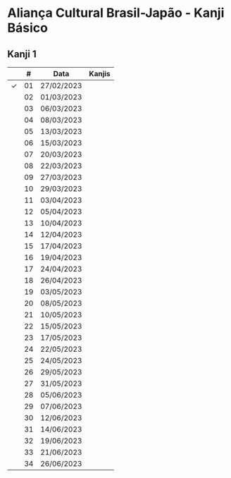 # Aliança Cultural Brasil-Japão - Kanji Básico


## Kanji 1

|  | # | Data | Kanjis |
|:---:|:---:|:---:|:---:|
| &check; | 01 | 27/02/2023 |  |
|  | 02 | 01/03/2023 |  |
|  | 03 | 06/03/2023 |  |
|  | 04 | 08/03/2023 |  |
|  | 05 | 13/03/2023 |  |
|  | 06 | 15/03/2023 |  |
|  | 07 | 20/03/2023 |  |
|  | 08 | 22/03/2023 |  |
|  | 09 | 27/03/2023 |  |
|  | 10 | 29/03/2023 |  |
|  | 11 | 03/04/2023 |  |
|  | 12 | 05/04/2023 |  |
|  | 13 | 10/04/2023 |  |
|  | 14 | 12/04/2023 |  |
|  | 15 | 17/04/2023 |  |
|  | 16 | 19/04/2023 |  |
|  | 17 | 24/04/2023 |  |
|  | 18 | 26/04/2023 |  |
|  | 19 | 03/05/2023 |  |
|  | 20 | 08/05/2023 |  |
|  | 21 | 10/05/2023 |  |
|  | 22 | 15/05/2023 |  |
|  | 23 | 17/05/2023 |  |
|  | 24 | 22/05/2023 |  |
|  | 25 | 24/05/2023 |  |
|  | 26 | 29/05/2023 |  |
|  | 27 | 31/05/2023 |  |
|  | 28 | 05/06/2023 |  |
|  | 29 | 07/06/2023 |  |
|  | 30 | 12/06/2023 |  |
|  | 31 | 14/06/2023 |  |
|  | 32 | 19/06/2023 |  |
|  | 33 | 21/06/2023 |  |
|  | 34 | 26/06/2023 |  |